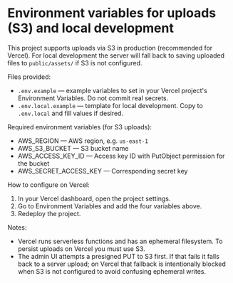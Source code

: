 # Environment variables for uploads (S3) and local development

This project supports uploads via S3 in production (recommended for Vercel). For local development the server will fall back to saving uploaded files to `public/assets/` if S3 is not configured.

Files provided:

- `.env.example` — example variables to set in your Vercel project's Environment Variables. Do not commit real secrets.
- `.env.local.example` — template for local development. Copy to `.env.local` and fill values if desired.

Required environment variables (for S3 uploads):

- AWS_REGION — AWS region, e.g. `us-east-1`
- AWS_S3_BUCKET — S3 bucket name
- AWS_ACCESS_KEY_ID — Access key ID with PutObject permission for the bucket
- AWS_SECRET_ACCESS_KEY — Corresponding secret key

How to configure on Vercel:

1. In your Vercel dashboard, open the project settings.
2. Go to Environment Variables and add the four variables above.
3. Redeploy the project.

Notes:

- Vercel runs serverless functions and has an ephemeral filesystem. To persist uploads on Vercel you must use S3.
- The admin UI attempts a presigned PUT to S3 first. If that fails it falls back to a server upload; on Vercel that fallback is intentionally blocked when S3 is not configured to avoid confusing ephemeral writes.
